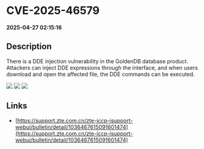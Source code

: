 # CVE-2025-46579

**2025-04-27 02:15:16**

## Description
There is a DDE injection vulnerability in the GoldenDB database product. Attackers can inject DDE expressions through the interface, and when users download and open the affected file, the DDE commands can be executed.

![](https://img.shields.io/static/v1?label=Score&message=8.4&color=red)
![](https://img.shields.io/static/v1?label=Severity&message=HIGH&color=red)
![](https://img.shields.io/static/v1?label=CWE&message=RCE&color=green)

## Links
- [https://support.zte.com.cn/zte-iccp-isupport-webui/bulletin/detail/1036467615091601474](https://support.zte.com.cn/zte-iccp-isupport-webui/bulletin/detail/1036467615091601474)
